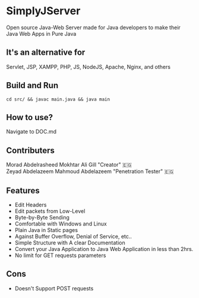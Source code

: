 # SimplyJServer
Open source Java-Web Server made for Java developers to make their Java Web Apps in Pure Java

## It's an alternative for
Servlet, JSP, XAMPP, PHP, JS, NodeJS, Apache, Nginx, and others

## Build and Run
`cd src/ && javac main.java && java main`

## How to use?
Navigate to DOC.md

## Contributers
Morad Abdelrasheed Mokhtar Ali Gill "Creator" 🇪🇬<br>
Zeyad Abdelazeem Mahmoud Abdelazeem "Penetration Tester" 🇪🇬

## Features
- Edit Headers
- Edit packets from Low-Level
- Byte-by-Byte Sending
- Comfortable with Windows and Linux
- Plain Java in Static pages
- Against Buffer Overflow, Denial of Service, etc..
- Simple Structure with A clear Documentation
- Convert your Java Application to Java Web Application in less than 2hrs.
- No limit for GET requests parameters

## Cons
- Doesn't Support POST requests
